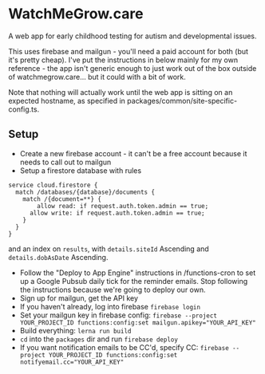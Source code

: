 # WatchMeGrow.care

A web app for early childhood testing for autism and developmental issues.

This uses firebase and mailgun - you'll need a paid account for both (but it's pretty cheap). I've put the instructions in below mainly for my own reference - the app isn't generic enough to just work out of the box outside of watchmegrow.care... but it could with a bit of work.

Note that nothing will actually work until the web app is sitting on an expected hostname, as specified in packages/common/site-specific-config.ts.

## Setup
- Create a new firebase account - it can't be a free account because it needs to call out to mailgun
- Setup a firestore database with rules
```
service cloud.firestore {
  match /databases/{database}/documents {
    match /{document=**} {
  		allow read: if request.auth.token.admin == true;
      allow write: if request.auth.token.admin == true;
    }
  }
}
```
and an index on `results`, with `details.siteId` Ascending and `details.dobAsDate` Ascending.

- Follow the "Deploy to App Engine" instructions in /functions-cron to set up a Google Pubsub daily tick for the reminder emails. Stop following the instructions because we're going to deploy our own.
- Sign up for mailgun, get the API key
- If you haven't already, log into firebase `firebase login`
- Set your mailgun key in firebase config: `firebase --project YOUR_PROJECT_ID functions:config:set mailgun.apikey="YOUR_API_KEY"`
- Build everything: `lerna run build`
- `cd` into the `packages` dir and run `firebase deploy`
- If you want notification emails to be CC'd, specify CC: `firebase --project YOUR_PROJECT_ID functions:config:set notifyemail.cc="YOUR_API_KEY"`


